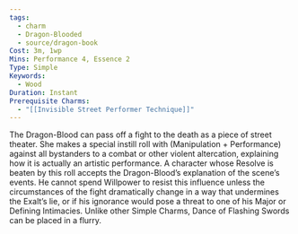 ```yaml
---
tags:
  - charm
  - Dragon-Blooded
  - source/dragon-book
Cost: 3m, 1wp
Mins: Performance 4, Essence 2
Type: Simple
Keywords:
  - Wood
Duration: Instant
Prerequisite Charms:
  - "[[Invisible Street Performer Technique]]"
---
```

The Dragon-Blood can pass off a fight to the death as a piece of street theater. She makes a special instill roll with (Manipulation + Performance) against all bystanders to a combat or other violent altercation, explaining how it is actually an artistic performance. A character whose Resolve is beaten by this roll accepts the Dragon-Blood’s explanation of the scene’s events. He cannot spend Willpower to resist this influence unless the circumstances of the fight dramatically change in a way that undermines the Exalt’s lie, or if his ignorance would pose a threat to one of his Major or Defining Intimacies. Unlike other Simple Charms, Dance of Flashing Swords can be placed in a flurry.